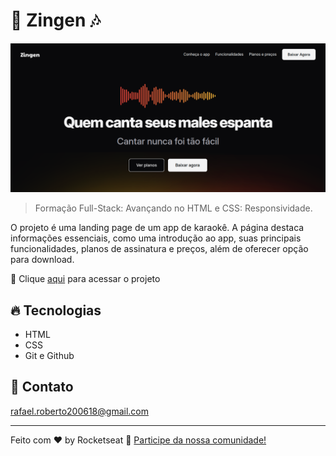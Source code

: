 # 🎤 Zingen 🎶

![preview](./.github/preview.png)

> Formação Full-Stack: Avançando no HTML e CSS: Responsividade.

O projeto é uma landing page de um app de karaokê. A página destaca informações essenciais, como uma introdução ao app, suas principais funcionalidades, planos de assinatura e preços, além de oferecer opção para download.


🔗 Clique [aqui](https://fel1324.github.io/Zingen/) para acessar o projeto


## 🔥 Tecnologias

- HTML
- CSS
- Git e Github


## 💚 Contato

rafael.roberto200618@gmail.com

---

Feito com ♥ by Rocketseat :wave: [Participe da nossa comunidade!](https://discord.gg/rocketseat)